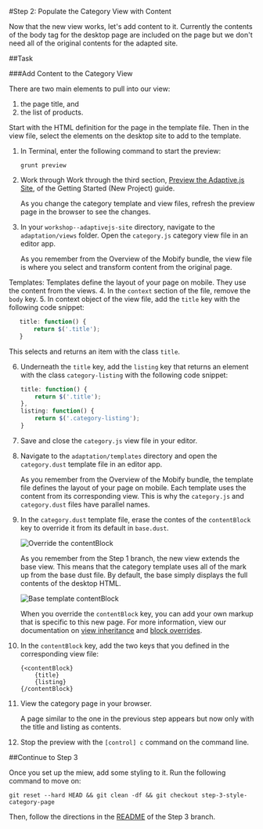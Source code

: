#Step 2: Populate the Category View with Content

Now that the new view works, let's add content to it. Currently the contents of the body tag for the desktop page are included on the page but we don't need all of the original contents for the adapted site.

##Task

###Add Content to the Category View

There are two main elements to pull into our view:

1. the page title, and 
2. the list of products.
 
Start with the HTML definition for the page in the template file. Then in the view file, select the elements on the desktop site to add to the template.

1. In Terminal, enter the following command to start the preview:

    ```
    grunt preview
    ```

2. Work through Work through the third section, [Preview the Adaptive.js Site](https://cloud.mobify.com/docs/adaptivejs/getting-started/new-project/#/start-adaptivejs-server), of the Getting Started (New Project) guide.

    As you change the category template and view files, refresh the preview page in the browser to see the changes.

3. In your `workshop--adaptivejs-site` directory, navigate to the `adaptation/views` folder. Open the `category.js` category view file in an editor app.

    As you remember from the Overview of the Mobify bundle, the view file is where you select and transform content from the original page.

Templates: Templates define the layout of your page on mobile. They use the content from the views.
4. In the `context` section of the file, remove the `body` key.
5. In context object of the view file, add the `title` key with the following code snippet:

 ```javascript
    title: function() {
        return $('.title');
    }
 ```

 This selects and returns an item with the class `title`.

6. Underneath the `title` key, add the `listing` key that returns an element with the class `category-listing` with the following code snippet:

    ```javascript
    title: function() {
        return $('.title');
    },
    listing: function() {
        return $('.category-listing');
    }
    ```
7. Save and close the `category.js` view file in your editor.

7. Navigate to the `adaptation/templates` directory and open the `category.dust` template file in an editor app.

    As you remember from the Overview of the Mobify bundle, the template file defines the layout of your page on mobile. Each template uses the content from its corresponding view. This is why the `category.js` and `category.dust` files have parallel names.

8. In the `category.dust` template file, erase the contes of the `contentBlock` key to override it from its default in `base.dust`. 

    ![Override the contentBlock](https://s3.amazonaws.com/uploads.hipchat.com/15359/64553/XQKwUSv5WGo064c/Screen%20Shot%202015-01-16%20at%2012.15.59%20PM.png)

    As you remember from the Step 1 branch, the new view extends the base view. This means that the category template uses all of the mark up from the base dust file. By default, the base simply displays the full contents of the desktop HTML.

    ![Base template contentBlock](https://s3.amazonaws.com/uploads.hipchat.com/15359/64553/Hehqa43UYdVBQxW/Screen%20Shot%202015-02-05%20at%201.41.56%20PM.png)

    When you override the `contentBlock` key, you can add your own markup that is specific to this new page. For more information, view our documentation on [view inheritance](https://cloud.mobify.com/docs/adaptivejs/adapting/views/#/view-inheritance/) and [block overrides](https://cloud.mobify.com/docs/adaptivejs/adapting/dustjs-cheat-sheet/#/block-overrides/).

9. In the `contentBlock` key, add the two keys that you defined in the corresponding view file:

    ```
    {<contentBlock}
        {title}
        {listing}
    {/contentBlock}
    ```

10. View the category page in your browser.

    A page similar to the one in the previous step appears but now only with the title and listing as contents.

11. Stop the preview with the `[control] c` command on the command line.

##Continue to Step 3

Once you set up the miew, add some styling to it. Run the following command to move on:

```
git reset --hard HEAD && git clean -df && git checkout step-3-style-category-page
```

Then, follow the directions in the  [README](https://github.com/mobify/workshop--adaptivejs-site/blob/step-3-style-category-page/README.md) of the Step 3 branch.
